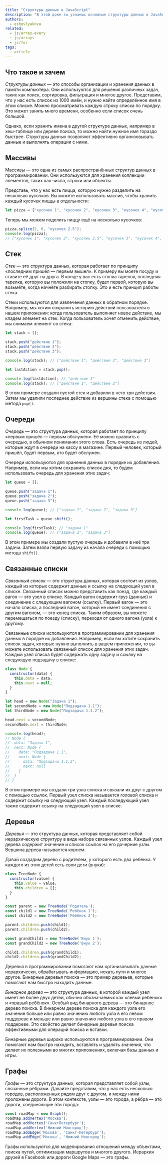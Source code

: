 ```yaml
---
title: "Структуры данных в JavaScript"
description: "В этой доке ты узнаешь основные структуры данных в JavaScript и зачем они нужны."
authors:
  - eshevlyakova
related:
  - js/array-every
  - js/arrays
  - js/for
tags:
  - article
---
```


## Что такое и зачем

_Структуры данных_ — это способы организации и хранения данных в памяти компьютера. Они используются для решения различных задач, таких как поиск, сортировка, фильтрация и многое другое.
Представим, что у нас есть список из 1000 имён, и нужно найти определённое имя в этом списке. Можно просматривать каждую строку списка по порядку. Это может занять много времени, особенно если список очень большой.

Однако, если хранить имена в другой структуре данных, например в хеш-таблице или дереве поиска, то можно найти нужное имя гораздо быстрее. Структуры данных позволяют эффективно организовывать данные и выполнять операции с ними.

## Массивы

[Массивы](/js/arrays/) — это одна из самых распространённых структур данных в программировании. Они используются для хранения коллекции элементов, таких как числа, строки или объекты.

Представь, что у нас есть пицца, которую нужно разделить на несколько кусочков. Вы можете использовать массив, чтобы хранить каждый кусочек пиццы в отдельности:

```javascript
let pizza = ["кусочек 1", "кусочек 2", "кусочек 3", "кусочек 4", "кусочек 5"];
```

Теперь мы можем поделить пиццу ещё на несколько кусочков:

```javascript
pizza.splice(2, 0, "кусочек 2.5");
console.log(pizza);
// ["кусочек 1", "кусочек 2", "кусочек 2.5", "кусочек 3", "кусочек 4", "кусочек 5"]
```

## Стeк

_Стек_ — это структура данных, которая работает по принципу «последним пришёл — первым вышел». К примеру вы моете посуду и ставите её друг на друга. В конце у вас есть стопка тарелок, последняя тарелка, которую вы положили на стопку, будет первой, которую вы возьмёте, когда начнёте разбирать стопку. Это и есть принцип работы стека.

Стеки используются для извлечения данных в обратном порядке. Например, мы хотим сохранить историю действий пользователя в нашем приложении: когда пользователь выполняет новое действие, мы кладем элемент на стек. Когда пользователь хочет отменить действие, мы снимаем элемент со стека:

```javascript
let stack = [];

stack.push("действие 1");
stack.push("действие 2");
stack.push("действие 3");

console.log(stack); // ["действие 1", "действие 2", "действие 3"]

let lastAction = stack.pop();

console.log(lastAction); // "действие 3"
console.log(stack); // ["действие 1", "действие 2"]
```

В этом примере создали пустой стек и добавили в него три действия. Затем мы удалили последнее действие из вершины стека с помощью метода `pop()`.

## Очереди

_Очередь_ — это структура данных, которая работает по принципу «первым пришёл — первым обслужен». Её можно сравнить с очередью, в обычном понимании этого слова. Есть очередь из людей, которые ждут в очереди на кассу в магазине. Первый человек, который пришёл, будет первым, кто будет обслужен.

Очереди используются для хранения данных в порядке их добавления. Например, если мы хотим сохранить список дня, то будем использовать очередь для хранения этих задач:

```javascript
let queue = [];

queue.push("задача 1");
queue.push("задача 2");
queue.push("задача 3");

console.log(queue); // ["задача 1", "задача 2", "задача 3"]

let firstTask = queue.shift();

console.log(firstTask); // "задача 1"
console.log(queue); // ["задача 2", "задача 3"]
```

В этом примере мы создали пустую очередь и добавили в неё три задачи. Затем взяли первую задачу из начала очереди с помощью метода `shift()`.

## Связанные списки

_Связанный список_ — это структура данных, которая состоит из узлов, каждый из которых содержит данные и ссылку на следующий узел в списке. Связанный список можно представить как поезд, где каждый вагон — это узел в списке. Каждый вагон содержит груз (данные) и соединение с следующим вагоном (ссылку). Первый вагон — это начало списка, а последний вагон, который не имеет соединения с другим вагоном, — это конец списка. Таким образом, вы можете перемещаться по поезду (списку), переходя от одного вагона (узла) к другому.

Связанные списки используются в программировании для хранения данных в порядке их добавления. Например, если вы хотите сохранить список задач, которые нужно выполнить в вашем приложении, то вы можете использовать связанный список для хранения этих задач. Каждый узел списка будет содержать одну задачу и ссылку на следующую подзадачу в списке:

```javascript
class Node {
  constructor(data) {
    this.data = data;
    this.next = null;
  }
}

let head = new Node("Задача 1");
let secondNode = new Node("Подзадача 1.1");
let thirdNode = new Node("Подзадача 1.1.2");

head.next = secondNode;
secondNode.next = thirdNode;

console.log(head);
// Node {
//  data: "Задача 1",
//  next: Node {
//    data: "Подзадача 1.1",
//    next: Node {
//      data: "Подзадача 1.1.2",
//      next: null
//    }
//  }
// }
```

В этом примере мы создали три узла списка и связали их друг с другом с помощью ссылок. Первый узел списка называется головой списка и содержит ссылку на следующий узел. Каждый последующий узел также содержит ссылку на следующий узел в списке.

## Деревья

_Деревья_ — это структура данных, которая представляет собой иерархическую структуру в виде набора связанных узлов. Каждый узел дерева содержит значение и список ссылок на его дочерние узлы. Вершина дерева называется корнем.

Давай создадим дерево с родителем, у которого есть два ребёнка. У каждого из этих детей есть свои дети (внуки):

```javascript
class TreeNode {
  constructor(value) {
    this.value = value;
    this.children = [];
  }
}

const parent = new TreeNode('Родитель');
const child1 = new TreeNode('Ребёнок 1');
const child2 = new TreeNode('Ребёнок 2');

parent.children.push(child1);
parent.children.push(child2);

const grandChild1 = new TreeNode('Внук 1');
const grandChild2 = new TreeNode('Внук 2');

child1.children.push(grandChild1);
child2.children.push(grandChild2);
```

Деревья в программировании помогают нам организовывать данные иерархически, обрабатывать информацию, искать пути и многое другое. Бинарные деревья поиска — это пример деревьев, которые помогают нам быстро находить данные.

_Бинарное дерево_ — это структура данных, в которой каждый узел имеет не более двух детей, обычно обозначаемых как «левый ребёнок» и «правый ребёнок». Особый вид бинарного дерева — это бинарное дерево поиска. В бинарном дереве поиска для каждого узла его значение больше или равно значению любого узла в его левом поддереве и меньше или равно значению любого узла в его правом поддереве. Это свойство делает бинарные деревья поиска эффективными для операций поиска и вставки.

Бинарные деревья широко используются в программировании. Они помогают нам быстро находить, вставлять и удалять значения, что делает их полезными во многих приложениях, включая базы данных и игры.

## Графы

_Графы_ — это структура данных, которая представляет собой узлы, связанные рёбрами. Давайте представим, что у нас есть несколько городов, расположенных рядом друг с другом, и между ними проложены дороги. В этом контексте, узлы — это города, а рёбра — это дороги, соединяющие эти города:

```javascript
const roadMap = new Graph();
roadMap.addVertex('Москва');
roadMap.addVertex('СанктПетербург');
roadMap.addVertex('Нижний Новгород');
roadMap.addEdge('Москва', 'Санкт-Петербург');
roadMap.addEdge('Москва', 'Нижний Новгород');
```

Графы используются для моделирования отношений между объектами, поиска путей, оптимизации маршрутов и многого другого. Иерархия друзей в Facebook или дороги Google Maps — это графы.
